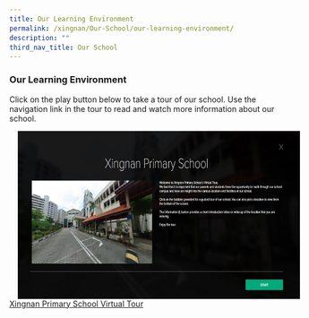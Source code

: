 ```yaml
---
title: Our Learning Environment
permalink: /xingnan/Our-School/our-learning-environment/
description: ""
third_nav_title: Our School
---
```

### Our Learning Environment

Click on the play button below to take a tour of our school. Use the navigation link in the tour to read and watch more information about our school.

<a href="https://roundme.com/tour/651486/view/2062694"><img src="/images/Virtual%20Tour.jpg" style="width:800px;height:300px;margin-left:15px;" align = "Left"></a>

[Xingnan Primary School Virtual Tour](https://roundme.com/tour/651486/view/2062694)